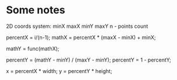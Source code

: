 Some notes
==================

2D coords system:
minX maxX
minY maxY
n - points count

percentX = i/(n-1);
mathX = percentX * (maxX - minX) + minX;

mathY = func(mathX);

percentY = (mathY - minY) / (maxY - minY);
percentY = 1 - percentY;

x = percentX * width;
y = percentY * height;
